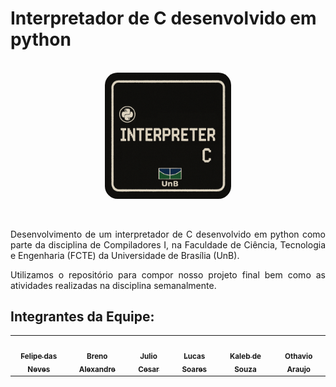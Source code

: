 # Interpretador de C desenvolvido em python

<p align="center" >  <br><img style="border: 0px solid white; border-radius: 10%" src="assets/logoComp.png" width = 40%></p>
<p align="center" > <br></p>

<div style="text-align: justify;">
<p>
Desenvolvimento de um interpretador de C desenvolvido em python como parte da disciplina de Compiladores I, na Faculdade de Ciência, Tecnologia e Engenharia (FCTE) da Universidade de Brasília (UnB).
</p>

<p> 
Utilizamos o repositório para compor nosso projeto final bem como as atividades realizadas na disciplina semanalmente.
</p> 
</div>

## Integrantes da Equipe:

<table>
  <tr>
    <td align="center"><a href="https://github.com/FelipeFreire-gf"><img style="border-radius: 50%;" src="https://avatars.githubusercontent.com/u/62055315?v=4" width="100px;" alt=""/><br /><sub><b>Felipe das Neves</b></sub></a><br /><a href="Link git" title="Rocketseat"></a></td>
        <td align="center"><a href="https://github.com/brenoalexandre0"><img style="border-radius: 50%;" src="https://avatars.githubusercontent.com/u/80782792?v=4" width="100px;" alt=""/><br /><sub><b>Breno Alexandre</b></sub></a><br />
        <td align="center"><a href="https://github.com/Julio1099"><img style="border-radius: 50%;" src="https://avatars.githubusercontent.com/u/108846009?v=4" width="100px;" alt=""/><br /><sub><b>Julio Cesar</b></sub></a><br />
    <td align="center"><a href="https://github.com/lucaaassb"><img style="border-radius: 50%;" src="https://avatars.githubusercontent.com/u/82137254?v=4" width="100px;" alt=""/><br /><sub><b>Lucas Soares</b></sub></a><br />
    <td align="center"><a href="https://github.com/kalebmacedo"><img style="border-radius: 50%;" src="https://avatars.githubusercontent.com/u/163928510?v=4" width="100px;" alt=""/><br /><sub><b>Kaleb de Souza</b></sub></a><br />
    <td align="center"><a href="https://github.com/bolzanMGB"><img style="border-radius: 50%;" src="https://avatars.githubusercontent.com/u/149620306?v=4" width="100px;" alt=""/><br /><sub><b>Othavio Araujo</b></sub></a><br />
  </tr>
</table>



